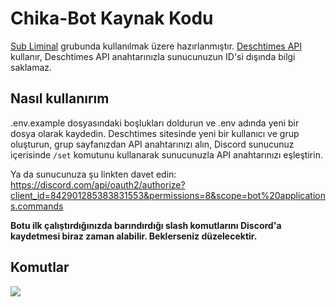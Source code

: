 # Chika-Bot Kaynak Kodu

[Sub Liminal](https://sub-liminal.moe/) grubunda kullanılmak üzere hazırlanmıştır.
[Deschtimes API](https://deschtimes.com/) kullanır, Deschtimes API anahtarınızla sunucunuzun ID'si dışında bilgi saklamaz.

## Nasıl kullanırım

.env.example dosyasındaki boşlukları doldurun ve .env adında yeni bir dosya olarak kaydedin.
Deschtimes sitesinde yeni bir kullanıcı ve grup oluşturun, grup sayfanızdan API anahtarınızı alın,
Discord sunucunuz içerisinde `/set` komutunu kullanarak sunucunuzla API anahtarınızı eşleştirin.

Ya da sunucunuza şu linkten davet edin: https://discord.com/api/oauth2/authorize?client_id=842901285383831553&permissions=8&scope=bot%20applications.commands

**Botu ilk çalıştırdığınızda barındırdığı slash komutlarını Discord'a kaydetmesi biraz zaman alabilir. Beklerseniz düzelecektir.**

## Komutlar 
![](https://images-ext-2.discordapp.net/external/9Zr2fc3NotE44I_RB8KEc5wBhoSHPj4-37EL0fdwt6Y/%3Fwidth%3D1373%26height%3D671/https/media.discordapp.net/attachments/422823143686537216/891023946227531816/bot-tarif.png)
